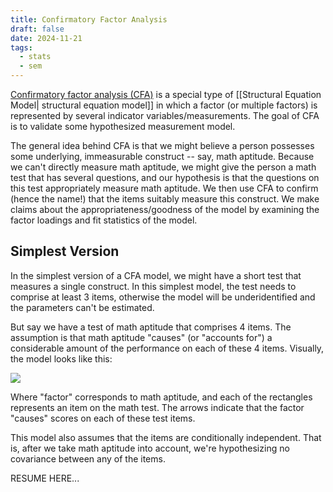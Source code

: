 ```yaml
---
title: Confirmatory Factor Analysis
draft: false
date: 2024-11-21
tags:
  - stats
  - sem
---
```

[Confirmatory factor analysis (CFA)](https://en.wikipedia.org/wiki/Confirmatory_factor_analysis) is a special type of [[Structural Equation Model| structural equation model]] in which a factor (or multiple factors) is represented by several indicator variables/measurements. The goal of CFA is to validate some hypothesized measurement model.

The general idea behind CFA is that we might believe a person possesses some underlying, immeasurable construct -- say, math aptitude. Because we can't directly measure math aptitude, we might give the person a math test that has several questions, and our hypothesis is that the questions on this test appropriately measure math aptitude. We then use CFA to confirm (hence the name!) that the items suitably measure this construct. We make claims about the appropriateness/goodness of the model by examining the factor loadings and fit statistics of the model.

## Simplest Version

In the simplest version of a CFA model, we might have a short test that measures a single construct. In this simplest model, the test needs to comprise at least 3 items, otherwise the model will be underidentified and the parameters can't be estimated.

But say we have a test of math aptitude that comprises 4 items. The assumption is that math aptitude "causes" (or "accounts for") a considerable amount of the performance on each of these 4 items. Visually, the model looks like this:

![](https://benwhalley.github.io/just-enough-r/assets/9345411.png)

Where "factor" corresponds to math aptitude, and each of the rectangles represents an item on the math test. The arrows indicate that the factor "causes" scores on each of these test items.

This model also assumes that the items are conditionally independent. That is, after we take math aptitude into account, we're hypothesizing no covariance between any of the items.

RESUME HERE...